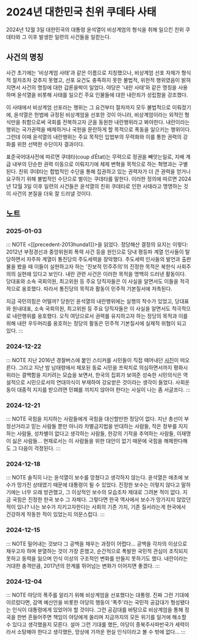 # 2024년 대한민국 친위 쿠데타 사태

2024년 12월 3일 대한민국의 대통령 윤석열이 비상계엄의 형식을 취해 일으킨 친위 쿠데타와 그 이후 발생한 일련의 사건들을 일컫는다.

## 사건의 명칭

사건 초기에는 '비상계엄 사태'과 같은 이름으로 지칭했으나, 비상계엄 선포 자체가 형식적 절차조차 갖추지 못했고, 선포 요건도 충족하지 못한 불법적, 위헌적 행위였음이 밝혀지면서 사건의 명칭에 대한 갑론을박이 일었다. 야당은 '내란 사태'와 같은 명칭을 사용하며 윤석열을 비롯해 사태를 일으킨 주요 인물들에 대한 내란죄가 성립함을 강조했다.

이 사태에서 비상계엄 선포라는 행위는 그 요건부터 절차까지 모두 불법적으로 이뤄졌기에, 윤석열은 헌법에 규정된 비상계엄을 선포한 것이 아니라, 비상계엄이라는 외적인 형식만을 취함으로써 국회를 전복하고자 군을 동원한 내란행위라고 봐야한다. 내란이라는 행위는 국가권력을 배제하거나 국헌을 문란하게 할 목적으로 폭동을 일으키는 행위이다. 그런데 이때 윤석열의 내란행위는 주요 목적인 입법부의 무력화와 이를 통한 권력의 강화를 위한 선택한 수단이자 결과이다.

표준국어대사전에 따르면 쿠데타(coup ďÉtat)는 무력으로 정권을 빼앗는일로, 지배 계급 내부의 단순한 권력 이동으로 이뤄지기에 체제 변혁을 목적으로 하는 혁명과는 구별된다. 친위 쿠데타는 합법적인 수단을 통해 집권하고 있는 권력자가 더 큰 권력을 얻거나 요구하기 위해 불법적인 수단으로 벌이는 쿠데타를 말한다. 이러한 정의에 따르면 2024년 12월 3일 이후 일련의 사건들은 윤석열의 친위 쿠데타로 인한 사태라고 명명하는 것이 사건의 본질을 더욱 잘 드러낼 것이다.

## 노트

### 2025-01-03

::: NOTE
<[[precedent-2013hunda1]]>을 읽었다. 정당해산 결정의 요지는 이렇다: 2012년 부정경선과 중앙위원회 폭력 사건 등을 원인으로 당내 평등파 계열 인사들이 탈당하면서 자주파 계열이 통진당의 주도세력을 장악했다. 주도세력 인사들의 발언과 출판물을 봤을 때 이들이 실현하고자 하는 '진보적 민주주의'의 진정한 목적은 북한식 사회주의의 실현에 있다고 보인다. 내란 관련 사건은 이러한 목적을 명백히 드러낸 활동이다. 당대표와 소속 국회의원, 최고위원 등 주요 당직자들은 이 사실을 알면서도 이들을 적극적으로 옹호했다. 따라서 통진당의 목적과 활동이 민주적 기본질서에 저촉된다.

지금 국민의힘은 어떨까? 당원인 윤석열의 내란행위에는 실행의 착수가 있었고, 당대표와 원내대표, 소속 국회의원, 최고위원 등 주요 당직자들은 이 사실을 알면서도 적극적으로 내란행위를 옹호했다. 오직 여당으로서 권력를 유지하고자 하는 정당의 목적과 이를 위해 내란 우두머리를 옹호하는 정당의 활동은 민주적 기본질서에 실제적 위협이 되고 있다.
:::

### 2024-12-22

::: NOTE
지난 2016년 경찰버스에 붙인 스티커를 시민들이 직접 떼어내던 [사진](https://www.yna.co.kr/view/PYH20161127011600013)이 떠오른다. 그리고 지난 밤 남태령에서 체포된 동료 시민을 프락치로 의심하면서까지 평화시위라는 결백함을 지키려는 모습을 보면서, 한국의 집회가 보여준 성숙한 시민의식은 역설적으로 시민으로서의 연대의식이 부재하여 강요받은 것이라는 생각이 들었다. 사회운동이 대중적 지지를 받으려면 민폐를 끼치지 않아야 한다는 사실이 나는 좀 서글프다.
:::

### 2024-12-21

::: NOTE
국힘을 지지하는 사람들에게 국힘을 대신할만한 정당이 없다. 지난 총선이 부정선거라고 믿는 사람들 뿐만 아니라 차별금지법을 반대하는 사람들, 작은 정부를 지지하는 사람들, 성차별이 없다고 생각하는 사람들, 한강의 기적을 추억하는 사람들, 이재명이 싫은 사람들... 현재로서는 이 사람들을 위한 대안이 없기 때문에 국힘을 해체한다해도 그 다음이 걱정된다.
:::

### 2024-12-18

::: NOTE
솔직히 나는 윤석열이 보수를 망쳤다고 생각하지 않는다. 윤석열은 애초에 보수가 망가진 상태였기 때문에 대통령이 될 수 있었다. 진정한 보수는 이렇지 않다고 말하기에는 너무 오래 방관했고, 그 이상적인 보수의 모습조차 제대로 그려본 적이 없다. 지금 국힘은 진정한 한국 보수 그 자체다. 그렇다면 한국 역사에서 보수가 망가지지 않았던 적이 있나? 나는 보수가 지키고자한다는 사회의 기존 가치, 기존 질서라는게 한국에서 건강하게 작동한 적이 있었는지 의문스럽다.
:::

### 2024-12-15

::: NOTE
밀어내는 것보다 그 공백을 채우는 과정이 어렵다... 공백을 각자의 이상으로 채우고자 하며 분열하는 것이 가장 흔했고, 순간적으로 폭발한 국민적 관심이 조직되지 못하고 동력을 잃으며 인식 이상의 구조적인 변화를 만들지 못하기도 했다. 내란이라는 거대한 충격만큼, 2017년의 한계를 뛰어넘는 변화가 이어지면 좋겠다.
:::

### 2024-12-04

::: NOTE
야당의 폭주를 알리기 위해 비상계엄을 선포했다는 대통령. 진짜 그런 기대에 이르렀다면, 감액 예산안을 비롯한 야당의 행동이 '폭주'라는 국민적 공감대가 형성됐다는 인식이 대통령에게 있었어야 할 것이다. 그런 공감대를 바탕으로 비상계엄을 통해 정국을 한번 흔들어주면 책임이 야당에게 쏠리며 지금까지의 모든 위기를 일거에 해소할 수 있다고 생각했을지 모른다. 설마 그런 기대를 했든, 야당이 종북주사파반국가 세력이라서 소탕해야 한다고 생각했든, 망상에 가까운 현실 인식이라고 볼 수 밖에 없다...
:::
